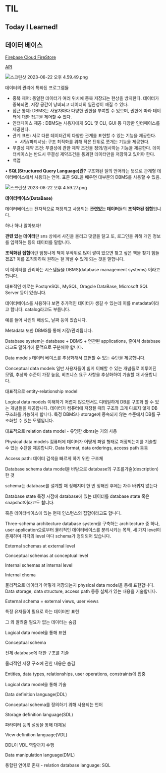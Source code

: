 # TIL
## Today I Learned!

## 데이터 베이스
[Firebase Cloud FireStore](https://www.notion.so/Firebase-Cloud-FireStore-250bbc178fdb4f5ebf788a2aaa1dadf0?pvs=21)

[API](https://www.notion.so/API-b13a9f6d89a54d92908af6326bcd8a0c?pvs=21)

![스크린샷 2023-08-22 오후 4.59.49.png](https://s3-us-west-2.amazonaws.com/secure.notion-static.com/e9d76b96-aed7-4ba6-971f-be06e8fc6a95/%EC%8A%A4%ED%81%AC%EB%A6%B0%EC%83%B7_2023-08-22_%EC%98%A4%ED%9B%84_4.59.49.png)

데이터의 관리에 특화된 프로그램들

- 중복 제어: 동일한 데이터가 여러 위치에 중복 저장되는 현상을 방지한다. 데이터가 중복되면, 저장 공간이 낭비되고 데이터의 일관성이 깨질 수 있다.
- 접근 통제: DBMS는 사용자마다 다양한 권한을 부여할 수 있으며, 권한에 따라 데이터에 대한 접근을 제어할 수 있다.
- 인터페이스 제공 : DBMS는 사용자에게 SQL 및 CLI, GUI 등 다양한 인터페이스를 제공한다.
- 관계 표현: 서로 다른 데이터간의 다양한 관계를 표현할 수 있는 기능을 제공한다.
    - 샤딩/파티셔닝: 구조 최적화를 위해 작은 단위로 쪼개는 기능을 제공한다.
- 무결성 제약 조건: 무결성에 관한 제약 조건을 정의/검사하는 기능을 제공한다. 데이터베이스는 반드시 무결성 제약조건을 통과한 데이터만을 저장하고 있어야 한다.
- 백업

• **SQL(Structured Query Language)란?** 구조화된 질의 언어라는 뜻으로 관계형 데이터베이스에서 사용되는 언어. 표준 SQL을 배우면 대부분의 DBMS를 사용할 수 있음.

![스크린샷 2023-08-22 오후 4.59.27.png](https://s3-us-west-2.amazonaws.com/secure.notion-static.com/bcaf13c1-1f67-4f1e-a401-0a720e6abad0/%EC%8A%A4%ED%81%AC%EB%A6%B0%EC%83%B7_2023-08-22_%EC%98%A4%ED%9B%84_4.59.27.png)

**데이터베이스(DataBase)**

데이터베이스는 전자적으로 저장되고 사용되는 **관련있는 데이터**들의 **조직화된 집합**입니다.

하나 하나 알아보자!

**관련 있는 데이터**란 sns 상에서 사진을 올리고 댓글을 달고 또, 로그인을 위해 개인 정보를 입력하는 등의 데이터를 말합니다.

**조직화된 집합**이란 엄청나게 책이 무작위로 많이 쌓여 있으면 찾고 싶은 책을 찾기 힘들겠죠? 이를 조직화하여 원하는 걸 꺼낼 수 있게 되는 것을 말합니다.

이 데이터를 관리하는 시스템들을 DBMS(database management systems) 이라고 합니다.

대표적인 예로는 PostqreSQL, MySQL, Oragcle DataBase, Microsoft SQL Server 등이 있습니다.

데이터베이스를 사용하다 보면 추가적인 데이터가 생길 수 있는데 이를 metadata이라고 합니다. catalog라고도 부릅니다.

예를 들어 사진의 해상도, 날짜 등이 있습니다.

Metadata 또한 DBMS를 통해 저장/관리됩니다.

Database system는 database + DBMS + 연관된 applications, 줄여서 database라고도 말하기에 문맥으로 구분해야 합니다.

Data models 데이터 베이스를 추상화해서 표현할 수 있는 수단을 제공합니다.

Conceptual data models 일반 사용자들이 쉽게 이해할 수 있는 개념들로 이루어진 모델, 추상화 수준이 가장 높음, 비즈니스 요구 사항을 추상화하여 기술할 때 사용합니다.

대표적으로 entity-relationship model

Logical data models 이해하기 어렵지 않으면서도 디테일하게 DB를 구조화 할 수 있는 개념들을 제공합니다. 데이터가 컴퓨터에 저장될 때의 구조와 크게 다르지 않게 DB 구조화를 가능하게 합니다. 특정 DBMS나 storage에 종속되지 않는 수준에서 DB를 구조화할 수 있는 모델입니다.

대표적으로 relation data model - 유명한 dbms는 거의 사용

Physical data models 컴퓨터에 데이터가 어떻게 파일 형태로 저장되는지를 기술할 수 있는 수단을 제공합니다. Data format, data orderings, access path 등등

Access path: 데이터 검색을 빠르게 하기 위한 구조체

Database schema data model을 바탕으로 database의 구조를기술(description)한 것

schema는 database를 설계할 때 정해지며 한 번 정해진 후에는 자주 바뀌지 않는다

Database state 특정 시점에 database에 있는 데이터를 database state 혹은 snapshot이라고도 합니다.

혹은 데이터베이스에 있는 현재 인스턴스의 집합이라고도 합니다.

Three-schema architecture database system을 구축하는 architecture 중 하나, user application으로부터 물리적인 데이터베이스를 분리시키는 목적, 세 가지 level이 존재하며 각각의 level 마다 schema가 정의되어 있습니다.

External schemas at external level

Conceptual schemas at conceptual level

Internal schemas at internal level

Internal chema

물리적으로 데이터가 어떻게 저장되는지 physical data model을 통해 표현합니다. Data storage, data structure, access path 등등 실체가 있는 내용을 기술합니다.

External schema = external views, user views

특정 유저들이 필요로 하는 데이터만 표현

그 외 알려줄 필요가 없는 데이터는 숨김

Logical data model을 통해 표현

Conceptual schema

전체 database에 대한 구조를 기술

물리적인 저장 구조에 관한 내용은 숨김

Entities, data types, relationships, user operations, constraints에 집중

Logical data model을 통해 기술

Data definition language(DDL)

Conceptual schema를 정의하기 위해 사용되는 언어

Storage definition language(SDL)

파라미터 등의 설정을 통해 대체됨

View definition language(VDL)

DDL이 VDL 역할까지 수행

Data manipulation language(DML)

통합된 언어로 존재 - relation database language: SQL
